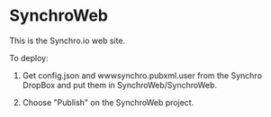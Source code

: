 ﻿# SynchroWeb

This is the Synchro.io web site.

To deploy:

1) Get config.json and wwwsynchro.pubxml.user from the Synchro DropBox and put them in SynchroWeb/SynchroWeb.

2) Choose "Publish" on the SynchroWeb project.


